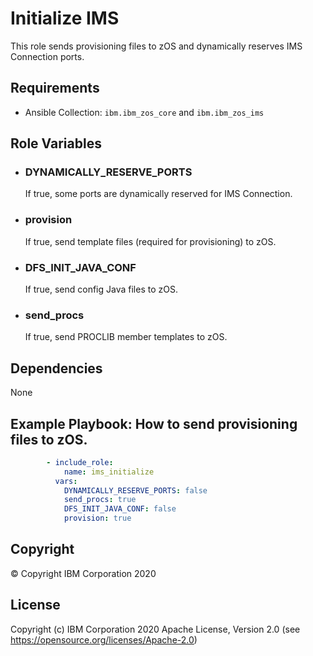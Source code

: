 Initialize IMS
=========

This role sends provisioning files to zOS and dynamically reserves IMS Connection ports.

Requirements
------------

* Ansible Collection: `ibm.ibm_zos_core` and `ibm.ibm_zos_ims`


Role Variables
--------------

- ### **DYNAMICALLY_RESERVE_PORTS**

  If true, some ports are dynamically reserved for IMS Connection.

- ### **provision**

  If true, send template files (required for provisioning) to zOS.

- ### **DFS_INIT_JAVA_CONF**

  If true, send config Java files to zOS.

- ### **send_procs**

  If true, send PROCLIB member templates to zOS.



Dependencies
------------

None

Example Playbook: How to send provisioning files to zOS.
----------------

```yaml 
        - include_role:
            name: ims_initialize
          vars:
            DYNAMICALLY_RESERVE_PORTS: false
            send_procs: true
            DFS_INIT_JAVA_CONF: false
            provision: true

```


## Copyright

© Copyright IBM Corporation 2020

License
-------

Copyright (c) IBM Corporation 2020 Apache License, Version 2.0 (see https://opensource.org/licenses/Apache-2.0)


